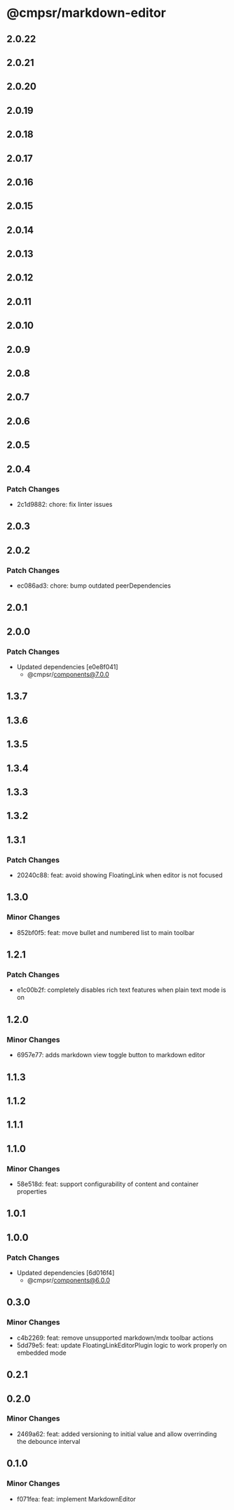 # @cmpsr/markdown-editor

## 2.0.22

## 2.0.21

## 2.0.20

## 2.0.19

## 2.0.18

## 2.0.17

## 2.0.16

## 2.0.15

## 2.0.14

## 2.0.13

## 2.0.12

## 2.0.11

## 2.0.10

## 2.0.9

## 2.0.8

## 2.0.7

## 2.0.6

## 2.0.5

## 2.0.4

### Patch Changes

- 2c1d9882: chore: fix linter issues

## 2.0.3

## 2.0.2

### Patch Changes

- ec086ad3: chore: bump outdated peerDependencies

## 2.0.1

## 2.0.0

### Patch Changes

- Updated dependencies [e0e8f041]
  - @cmpsr/components@7.0.0

## 1.3.7

## 1.3.6

## 1.3.5

## 1.3.4

## 1.3.3

## 1.3.2

## 1.3.1

### Patch Changes

- 20240c88: feat: avoid showing FloatingLink when editor is not focused

## 1.3.0

### Minor Changes

- 852bf0f5: feat: move bullet and numbered list to main toolbar

## 1.2.1

### Patch Changes

- e1c00b2f: completely disables rich text features when plain text mode is on

## 1.2.0

### Minor Changes

- 6957e77: adds markdown view toggle button to markdown editor

## 1.1.3

## 1.1.2

## 1.1.1

## 1.1.0

### Minor Changes

- 58e518d: feat: support configurability of content and container properties

## 1.0.1

## 1.0.0

### Patch Changes

- Updated dependencies [6d016f4]
  - @cmpsr/components@6.0.0

## 0.3.0

### Minor Changes

- c4b2269: feat: remove unsupported markdown/mdx toolbar actions
- 5dd79e5: feat: update FloatingLinkEditorPlugin logic to work properly on embedded mode

## 0.2.1

## 0.2.0

### Minor Changes

- 2469a62: feat: added versioning to initial value and allow overrinding the debounce interval

## 0.1.0

### Minor Changes

- f071fea: feat: implement MarkdownEditor

